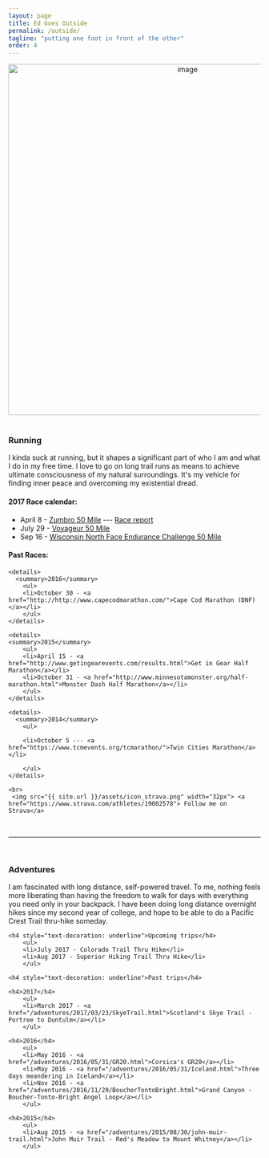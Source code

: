 ```yaml
---
layout: page
title: Ed Goes Outside
permalink: /outside/
tagline: "putting one foot in front of the other"
order: 4
---
```




<div class="outside">

<div style="text-align: center;"><img src="{{ site.url }}/assets/nature-cover.jpg" width="700" alt="image"></div><br>


<h3> Running </h3>


<div class="outside-racing">

<p>I kinda suck at running, but it shapes a significant part of who I am and what I do in my free time. I love to go on long trail runs as means to achieve ultimate consciousness of my natural surroundings. It's my vehicle for finding inner peace and overcoming my existential dread. </p>

<h4>2017 Race calendar: </h4>
		<ul>
		<li>April 8 - <a href="https://www.zumbroendurancerun.com/">Zumbro 50 Mile</a> --- <a href="/running/2017/04/10/zumbro50.html">Race report</a></li>
		<li>July 29 - <a href="http://www.voyageur50.com/"> Voyageur 50 Mile</a></li>
		<li>Sep 16 - <a href="https://www.thenorthface.com/get-outdoors/endurance-challenge/wisconsin.html"> Wisconsin North Face Endurance Challenge 50 Mile</a></li>
		</ul>

<h4>Past Races: </h4>

	<details>
	  <summary>2016</summary>
		<ul>
		<li>October 30 - <a href="http://http://www.capecodmarathon.com/">Cape Cod Marathon (DNF)</a></li>
		</ul>
	</details>

	<details>
	<summary>2015</summary>
		<ul>
		<li>April 15 - <a href="http://www.getingearevents.com/results.html">Get in Gear Half Marathon</a></li>
		<li>October 31 - <a href="http://www.minnesotamonster.org/half-marathon.html">Monster Dash Half Marathon</a></li>
		</ul>
	</details>

	<details>
	  <summary>2014</summary>
		<ul>

		<li>October 5 --- <a href="https://www.tcmevents.org/tcmarathon/">Twin Cities Marathon</a></li>

		</ul>
	</details>

	<br>
	 <img src="{{ site.url }}/assets/icon_strava.png" width="32px"> <a href="https://www.strava.com/athletes/19002578"> Follow me on Strava</a>

</div>

<br>
<hr>
<br>

<h3> Adventures </h3>


<div class="outside-adventures">
	<p> I am fascinated with long distance, self-powered travel. To me, nothing feels more liberating than having the freedom to walk for days with everything you need only in your backpack. I have been doing long distance overnight hikes since my second year of college, and hope to be able to do a Pacific Crest Trail thru-hike someday. </p>
	

	<h4 style="text-decoration: underline">Upcoming trips</h4>
		<ul>
		<li>July 2017 - Colorado Trail Thru Hike</li>
		<li>Aug 2017 - Superior Hiking Trail Thru Hike</li>
		</ul>

	<h4 style="text-decoration: underline">Past trips</h4>

	<h4>2017</h4>
		<ul>
		<li>March 2017 - <a href="/adventures/2017/03/23/SkyeTrail.html">Scotland's Skye Trail - Portree to Duntulm</a></li>
		</ul>

	<h4>2016</h4>
		<ul>
		<li>May 2016 - <a href="/adventures/2016/05/31/GR20.html">Corsica's GR20</a></li>
		<li>May 2016 - <a href="/adventures/2016/05/31/Iceland.html">Three days meandering in Iceland</a></li>
		<li>Nov 2016 - <a href="/adventures/2016/11/29/BoucherTontoBright.html">Grand Canyon - Boucher-Tonto-Bright Angel Loop</a></li>
		</ul>

	<h4>2015</h4>
		<ul>
		<li>Aug 2015 - <a href="/adventures/2015/08/30/john-muir-trail.html">John Muir Trail - Red's Meadow to Mount Whitney</a></li>
		</ul>

</div>

</div>
